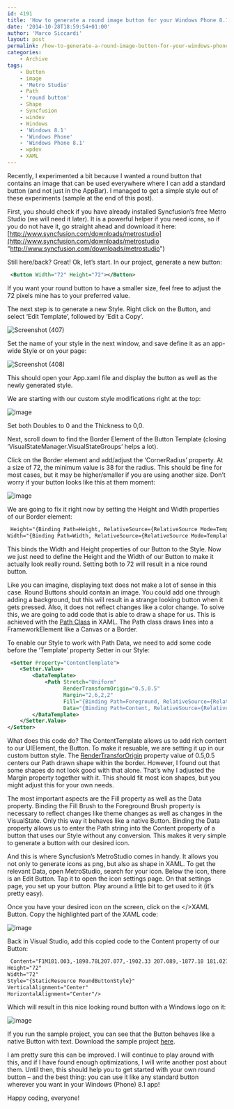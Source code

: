 ```yaml
---
id: 4191
title: 'How to generate a round image button for your Windows Phone 8.1 app (to use everywhere)'
date: '2014-10-28T18:59:54+01:00'
author: 'Marco Siccardi'
layout: post
permalink: /how-to-generate-a-round-image-button-for-your-windows-phone-8-1-app-to-use-everywhere/
categories:
    - Archive
tags:
    - Button
    - image
    - 'Metro Studio'
    - Path
    - 'round button'
    - Shape
    - Syncfusion
    - windev
    - Windows
    - 'Windows 8.1'
    - 'Windows Phone'
    - 'Windows Phone 8.1'
    - wpdev
    - XAML
---
```


Recently, I experimented a bit because I wanted a round button that contains an image that can be used everywhere where I can add a standard button (and not just in the AppBar). I managed to get a simple style out of these experiments (sample at the end of this post).

First, you should check if you have already installed Syncfusion’s free Metro Studio (we will need it later). It is a powerful helper if you need icons, so if you do not have it, go straight ahead and download it here: [http://www.syncfusion.com/downloads/metrostudio](http://www.syncfusion.com/downloads/metrostudio "http://www.syncfusion.com/downloads/metrostudio")

Still here/back? Great! Ok, let’s start. In our project, generate a new button:

``` xml
 <Button Width="72" Height="72"></Button>
```
 
If you want your round button to have a smaller size, feel free to adjust the 72 pixels mine has to your preferred value.

The next step is to generate a new Style. Right click on the Button, and select ‘Edit Template’, followed by ‘Edit a Copy’.

![Screenshot (407)](/assets/img/2014/10/Screenshot-407.png "Screenshot (407)")

Set the name of your style in the next window, and save define it as an app-wide Style or on your page:

![Screenshot (408)](/assets/img/2014/10/Screenshot-408.png "Screenshot (408)")

This should open your App.xaml file and display the button as well as the newly generated style.

We are starting with our custom style modifications right at the top:

![image](/assets/img/2014/10/image2.png "image")

Set both Doubles to 0 and the Thickness to 0,0.

Next, scroll down to find the Border Element of the Button Template (closing ‘VisualStateManager.VisualStateGroups’ helps a lot).

Click on the Border element and add/adjust the ‘CornerRadius’ property. At a size of 72, the minimum value is 38 for the radius. This should be fine for most cases, but it may be higher/smaller if you are using another size. Don’t worry if your button looks like this at them moment:

![image](/assets/img/2014/10/image3.png "image")

We are going to fix it right now by setting the Height and Width properties of our Border element:

``` xml
 Height="{Binding Path=Height, RelativeSource={RelativeSource Mode=TemplatedParent}}"
Width="{Binding Path=Width, RelativeSource={RelativeSource Mode=TemplatedParent}}"
```
 
This binds the Width and Height properties of our Button to the Style. Now we just need to define the Height and the Width of our Button to make it actually look really round. Setting both to 72 will result in a nice round button.

Like you can imagine, displaying text does not make a lot of sense in this case. Round Buttons should contain an image. You could add one through adding a background, but this will result in a strange looking button when it gets pressed. Also, it does not reflect changes like a color change. To solve this, we are going to add code that is able to draw a shape for us. This is achieved with the [Path Class](http://msdn.microsoft.com/en-us/library/windows/apps/windows.ui.xaml.shapes.path.aspx) in XAML. The Path class draws lines into a FrameworkElement like a Canvas or a Border.

To enable our Style to work with Path Data, we need to add some code before the ‘Template’ property Setter in our Style:

``` xml
 <Setter Property="ContentTemplate">
    <Setter.Value>
        <DataTemplate>
            <Path Stretch="Uniform"
                  RenderTransformOrigin="0.5,0.5"
                  Margin="2,6,2,2"
                  Fill="{Binding Path=Foreground, RelativeSource={RelativeSource Mode=TemplatedParent}}"
                  Data="{Binding Path=Content, RelativeSource={RelativeSource Mode=TemplatedParent}}"></Path>
        </DataTemplate>
    </Setter.Value>
</Setter>
```
 
What does this code do? The ContentTemplate allows us to add rich content to our UIElement, the Button. To make it resuable, we are setting it up in our custom button style. The [RenderTransforOrigin](http://msdn.microsoft.com/en-us/library/system.windows.uielement.rendertransformorigin(v=vs.110).aspx) property value of 0.5,0.5 centers our Path drawn shape within the border. However, I found out that some shapes do not look good with that alone. That’s why I adjusted the Margin property together with it. This should fit most icon shapes, but you might adjust this for your own needs.

The most important aspects are the Fill property as well as the Data property. Binding the Fill Brush to the Foreground Brush property is necessary to reflect changes like theme changes as well as changes in the VisualState. Only this way it behaves like a native Button. Binding the Data property allows us to enter the Path string into the Content property of a button that uses our Style without any conversion. This makes it very simple to generate a button with our desired icon.

And this is where Syncfusion’s MetroStudio comes in handy. It allows you not only to generate icons as png, but also as shape in XAML. To get the relevant Data, open MetroStudio, search for your icon. Below the icon, there is an Edit Button. Tap it to open the icon settings page. On that settings page, you set up your button. Play around a little bit to get used to it (it’s pretty easy).

Once you have your desired icon on the screen, click on the &lt;/&gt;XAML Button. Copy the highlighted part of the XAML code:

![image](/assets/img/2014/10/image4.png "image")

Back in Visual Studio, add this copied code to the Content property of our Button:

``` xml
 Content="F1M181.003,-1898.78L207.077,-1902.33 207.089,-1877.18 181.027,-1877.03 181.003,-1898.78z M207.065,-1874.28L207.085,-1849.1 181.023,-1852.69 181.022,-1874.45 207.065,-1874.28z M210.226,-1902.79L244.798,-1907.84 244.798,-1877.5 210.226,-1877.22 210.226,-1902.79z M244.807,-1874.04L244.798,-1843.84 210.226,-1848.72 210.177,-1874.1 244.807,-1874.04z" 
Height="72" 
Width="72"
Style="{StaticResource RoundButtonStyle}" 
VerticalAlignment="Center" 
HorizontalAlignment="Center"/>
```
 
Which will result in this nice looking round button with a Windows logo on it:

![image](/assets/img/2014/10/image5.png "image")

If you run the sample project, you can see that the Button behaves like a native Button with text. Download the sample project [here](/assets/img/2014/10/roundButtonStyle.zip).

I am pretty sure this can be improved. I will continue to play around with this, and if I have found enough optimizations, I will write another post about them. Until then, this should help you to get started with your own round button – and the best thing: you can use it like any standard button wherever you want in your Windows (Phone) 8.1 app!

Happy coding, everyone!